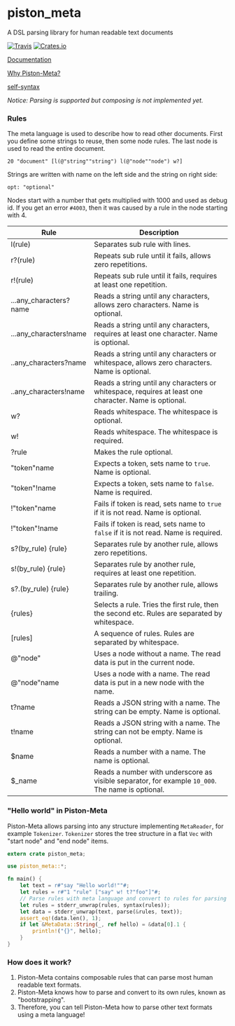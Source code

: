 # piston_meta
A DSL parsing library for human readable text documents

[![Travis](https://img.shields.io/travis/PistonDevelopers/meta.svg?style=flat-square)](https://travis-ci.org/PistonDevelopers/meta)
[![Crates.io](https://img.shields.io/crates/v/piston_meta.svg?style=flat-square)](https://crates.io/crates/piston_meta)

[Documentation](https://PistonDevelopers.github.io/meta)

[Why Piston-Meta?](https://github.com/PistonDevelopers/meta/issues/1)

[self-syntax](https://raw.githubusercontent.com/PistonDevelopers/meta/master/assets/self-syntax.txt)


*Notice: Parsing is supported but composing is not implemented yet.*

### Rules

The meta language is used to describe how to read other documents.
First you define some strings to reuse, then some node rules.
The last node is used to read the entire document.

`20 "document" [l(@"string""string") l(@"node""node") w?]`

Strings are written with name on the left side and the string on right side:

`opt: "optional"`

Nodes start with a number that gets multiplied with 1000 and used as debug id.
If you get an error `#4003`, then it was caused by a rule in the node starting with 4.

|Rule|Description|
|----|-----------|
|l(rule)|Separates sub rule with lines.|
|r?(rule)|Repeats sub rule until it fails, allows zero repetitions.|
|r!(rule)|Repeats sub rule until it fails, requires at least one repetition.|
|...any_characters?name|Reads a string until any characters, allows zero characters. Name is optional.|
|...any_characters!name|Reads a string until any characters, requires at least one character. Name is optional.|
|..any_characters?name|Reads a string until any characters or whitespace, allows zero characters. Name is optional.|
|..any_characters!name|Reads a string until any characters or whitespace, requires at least one character. Name is optional.|
|w?|Reads whitespace. The whitespace is optional.|
|w!|Reads whitespace. The whitespace is required.|
|?rule|Makes the rule optional.|
|"token"name|Expects a token, sets name to `true`. Name is optional.|
|"token"!name|Expects a token, sets name to `false`. Name is required.|
|!"token"name|Fails if token is read, sets name to `true` if it is not read. Name is optional.|
|!"token"!name|Fails if token is read, sets name to `false` if it is not read. Name is required.|
|s?(by_rule) {rule}|Separates rule by another rule, allows zero repetitions.|
|s!(by_rule) {rule}|Separates rule by another rule, requires at least one repetition.|
|s?.(by_rule) {rule}|Separates rule by another rule, allows trailing.|
|{rules}|Selects a rule. Tries the first rule, then the second etc. Rules are separated by whitespace.|
|[rules]|A sequence of rules. Rules are separated by whitespace.|
|@"node"|Uses a node without a name. The read data is put in the current node.|
|@"node"name|Uses a node with a name. The read data is put in a new node with the name.|
|t?name|Reads a JSON string with a name. The string can be empty. Name is optional.|
|t!name|Reads a JSON string with a name. The string can not be empty. Name is optional.|
|$name|Reads a number with a name. The name is optional.|
|$_name|Reads a number with underscore as visible separator, for example `10_000`. The name is optional.|

### "Hello world" in Piston-Meta

Piston-Meta allows parsing into any structure implementing `MetaReader`, for example `Tokenizer`.
`Tokenizer` stores the tree structure in a flat `Vec` with "start node" and "end node" items.

```Rust
extern crate piston_meta;

use piston_meta::*;

fn main() {
    let text = r#"say "Hello world!""#;
    let rules = r#"1 "rule" ["say" w! t?"foo"]"#;
    // Parse rules with meta language and convert to rules for parsing text.
    let rules = stderr_unwrap(rules, syntax(rules));
    let data = stderr_unwrap(text, parse(&rules, text));
    assert_eq!(data.len(), 1);
    if let &MetaData::String(_, ref hello) = &data[0].1 {
        println!("{}", hello);
    }
}
```

### How does it work?

1. Piston-Meta contains composable rules that can parse most human readable text formats.
2. Piston-Meta knows how to parse and convert to its own rules, known as "bootstrapping".
3. Therefore, you can tell Piston-Meta how to parse other text formats using a meta language!
